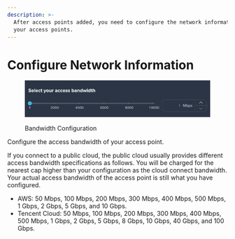 ```yaml
---
description: >-
  After access points added, you need to configure the network information of
  your access points.
---
```


# Configure Network Information

<figure><img src="../../../.gitbook/assets/image (13) (1).png" alt=""><figcaption><p>Bandwidth Configuration</p></figcaption></figure>

Configure the access bandwidth of your access point.

If you connect to a public cloud, the public cloud usually provides different access bandwidth specifications as follows. You will be charged for the nearest cap higher than your configuration as the cloud connect bandwidth. Your actual access bandwidth of the access point is still what you have configured.

* AWS: 50 Mbps, 100 Mbps, 200 Mbps, 300 Mbps, 400 Mbps, 500 Mbps, 1 Gbps, 2 Gbps, 5 Gbps, and 10 Gbps.
* Tencent Cloud: 50 Mbps, 100 Mbps, 200 Mbps, 300 Mbps, 400 Mbps, 500 Mbps, 1 Gbps, 2 Gbps, 5 Gbps, 8 Gbps, 10 Gbps, 40 Gbps, and 100 Gbps.&#x20;


